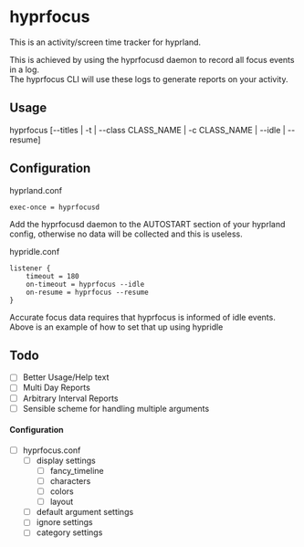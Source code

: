 # hyprfocus
This is an activity/screen time tracker for hyprland.

This is achieved by using the hyprfocusd daemon to record all focus events in a log.  
The hyprfocus CLI will use these logs to generate reports on your activity.

## Usage

hyprfocus [--titles | -t | --class CLASS_NAME | -c CLASS_NAME | --idle | --resume]

## Configuration

hyprland.conf
```
exec-once = hyprfocusd
```
Add the hyprfocusd daemon to the AUTOSTART section of your hyprland config, otherwise no data will be collected and this is useless.

hypridle.conf
```
listener {
    timeout = 180
    on-timeout = hyprfocus --idle
    on-resume = hyprfocus --resume
}
```
Accurate focus data requires that hyprfocus is informed of idle events. Above is an example of how to set that up using hypridle

## Todo

- [ ] Better Usage/Help text
- [ ] Multi Day Reports
- [ ] Arbitrary Interval Reports
- [ ] Sensible scheme for handling multiple arguments
#### Configuration
- [ ] hyprfocus.conf
    - [ ] display settings
        - [ ] fancy_timeline
        - [ ] characters
        - [ ] colors
        - [ ] layout
    - [ ] default argument settings
    - [ ] ignore settings
    - [ ] category settings
